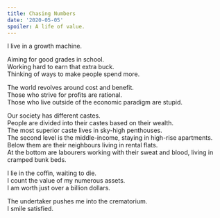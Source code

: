 ```yaml
---
title: Chasing Numbers
date: '2020-05-05'
spoiler: A life of value.
---
```


I live in a growth machine.

Aiming for good grades in school.<br />
Working hard to earn that extra buck.<br />
Thinking of ways to make people spend more.

The world revolves around cost and benefit.<br />
Those who strive for profits are rational.<br />
Those who live outside of the economic paradigm are stupid.

Our society has different castes.<br />
People are divided into their castes based on their wealth.<br />
The most superior caste lives in sky-high penthouses.<br />
The second level is the middle-income, staying in high-rise apartments.<br />
Below them are their neighbours living in rental flats.<br />
At the bottom are labourers working with their sweat and blood, living in cramped bunk beds.

I lie in the coffin, waiting to die.<br />
I count the value of my numerous assets.<br />
I am worth just over a billion dollars.

The undertaker pushes me into the crematorium.<br />
I smile satisfied.
